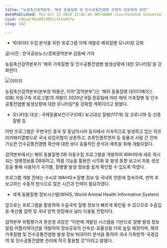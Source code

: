 ```yaml
---
title: "농림축산검역본부, 해외 동물질병 및 인수공통전염병 선제적 대응체계 마련"
datePublished: Thu Oct 15 2020 13:02:44 GMT+0000 (Coordinated Universal Time)
cuid: cm6zyr9bx001309js3lsodo7w
slug: 142

---
```



- 빅데이터 수집·분석을 위한 프로그램 자체 개발로 해외질병 모니터링 강화

글/사진 : 한국공보뉴스/경북광역본부 김동배 기자

농림축산검역본부가 '해외 가축질병 및 인수공통전염병 발생상황에 대한 모니터링'을 강화한다

![이미지](https://cdn.hashnode.com/res/hashnode/image/upload/v1739246997464/e640cf9e-5d8d-40dc-800d-723f2b5885a7.jpeg)

농림축산검역본부(본부장 박봉균, 이하“검역본부”)는 ‘해외 동물질병 데이터베이스(DB) 자동구축 프로그램’의 개발이 2020년 9월 완료됨에 따라 해외 가축질병 및 인수공통전염병 발생상황에 대한 모니터링*을 강화할 계획이라고 밝혔다.

* 모니터링 대상 : 국제동물보건기구(OIE) 보고대상 질병(117개) 및 코로나19 등 신종 질병 등

이번 프로그램은 주변국인 중국 및 동남아시아 등지에서 지속적으로 발생하고 있는 아프리카돼지열병으로 국내 유입위험이 상존하고, 조류인플루엔자 등 동물과 사람 간 전파 가능한 인수공통전염병 확산에 대한 보다 효율적인 분석과 예측을 위해 개발되었다.

검역본부에서는 해외 동물질병 DB 자동수집 프로그램을 개발하여 WAHIS에 새로 게시되는 질병정보를 DB화하고, 엑셀 기능을 활용한 시각화 및 발생 동향 보고서 자동 생성 등을 통해 사용자가 국가별, 질병별 발생 정보를 쉽게 확인할 수 있도록 하였다.

프로그램 개발 전에는 수시로 WAHIS＊질병 정보 및 국내외 언론에 접속하여, 번역 후 보고하는 수동적 방식으로 많은 시간과 인력이 필요하였다.

* 세계 동물질병 정보시스템(WHIS, World Animal Health Information System)

앞으로는 프로그램을 활용하여 수출국의 질병 정보가 빠르게 확인될 수 있으므로 수출입 동·축산물 검역 및 국내 방역 현장에서 널리 이용될 전망이다.

검역본부 위험평가과 문운경 과장은 “이번에 개발된 시스템을 기반으로 질병 발생 정보 알림 어플리케이션을 개발하여 정보공유의 신속성･효율성을 더욱 높일 예정이며, 해외 가축질병 및 인수공통전염병 발생 정보 빅데이터 분석을 통하여 국내 가축방역･국경검역 및 인수공통전염병 관리에 적극 활용할 것”이라고 밝혔다.